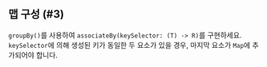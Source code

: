 ## 맵 구성 (#3)

`groupBy()`를 사용하여 `associateBy(keySelector: (T) -> R)`를 구현하세요.  
`keySelector`에 의해 생성된 키가 동일한 두 요소가 있을 경우, 마지막 요소가 `Map`에 추가되어야 합니다.